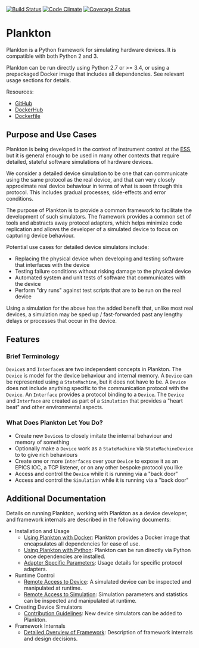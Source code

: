 [![Build Status](https://travis-ci.org/DMSC-Instrument-Data/plankton.svg?branch=master)](https://travis-ci.org/DMSC-Instrument-Data/plankton) [![Code Climate](https://codeclimate.com/github/DMSC-Instrument-Data/plankton/badges/gpa.svg)](https://codeclimate.com/github/DMSC-Instrument-Data/plankton) [![Coverage Status](https://coveralls.io/repos/github/DMSC-Instrument-Data/plankton/badge.svg?branch=master)](https://coveralls.io/github/DMSC-Instrument-Data/plankton?branch=master)


# Plankton

Plankton is a Python framework for simulating hardware devices. It is compatible with both Python 2 and 3.

Plankton can be run directly using Python 2.7 or >= 3.4, or using a prepackaged Docker image that includes all dependencies. See relevant usage sections for details.

Resources:
- [GitHub](https://github.com/DMSC-Instrument-Data/plankton)
- [DockerHub](https://hub.docker.com/r/dmscid/plankton/)
- [Dockerfile](https://github.com/DMSC-Instrument-Data/plankton/blob/master/Dockerfile)


## Purpose and Use Cases

Plankton is being developed in the context of instrument control at the [ESS](http://europeanspallationsource.se), but it is general enough to be used in many other contexts that require detailed, stateful software simulations of hardware devices.

We consider a detailed device simulation to be one that can communicate using the same protocol as the real device, and that can very closely approximate real device behaviour in terms of what is seen through this protocol. This includes gradual processes, side-effects and error conditions.

The purpose of Plankton is to provide a common framework to facilitate the development of such simulators. The framework provides a common set of tools and abstracts away protocol adapters, which helps minimize code replication and allows the developer of a simulated device to focus on capturing device behaviour.

Potential use cases for detailed device simulators include:

- Replacing the physical device when developing and testing software that interfaces with the device
- Testing failure conditions without risking damage to the physical device
- Automated system and unit tests of software that communicates with the device
- Perform "dry runs" against test scripts that are to be run on the real device

Using a simulation for the above has the added benefit that, unlike most real devices, a simulation may be sped up / fast-forwarded past any lengthy delays or processes that occur in the device.


## Features

### Brief Terminology 

`Device`s and `Interface`s are two independent concepts in Plankton. The `Device` is model for the device behaviour and internal memory. A `Device` can be represented using a `StateMachine`, but it does not have to be. A `Device` does not include anything specific to the communication protocol with the `Device`. An `Interface` provides a protocol binding to a `Device`. The `Device` and `Interface` are created as part of a `Simulation` that provides a "heart beat" and other environmental aspects.

### What Does Plankton Let You Do?

* Create new `Device`s to closely imitate the internal behaviour and memory of something
* Optionally make a `Device` work as a `StateMachine` via `StateMachineDevice` to to give rich behaviours
* Create one or more `Interface`s over your `Device` to expose it as an EPICS IOC, a TCP listener, or on any other bespoke protocol you like
* Access and control the `Device` while it is running via a "back door"
* Access and control the `Simulation` while it is running via a "back door"


## Additional Documentation

Details on running Plankton, working with Plankton as a device developer, and framework internals are described in the following documents:

* Installation and Usage
  * [Using Plankton with Docker](https://github.com/DMSC-Instrument-Data/plankton/blob/master/docs/UsageWithDocker.md): Plankton provides a Docker image that encapsulates all dependencies for ease of use.
  * [Using Plankton with Python](https://github.com/DMSC-Instrument-Data/plankton/blob/master/docs/UsageWithPython.md): Plankton can be run directly via Python once dependencies are installed.
  * [Adapter Specific Parameters](https://github.com/DMSC-Instrument-Data/plankton/blob/master/docs/AdapterSpecifics.md): Usage details for specific protocol adapters.
* Runtime Control
  * [Remote Access to Device](https://github.com/DMSC-Instrument-Data/plankton/blob/master/docs/RemoteAccessDevices.md): A simulated device can be inspected and manipulated at runtime.
  * [Remote Access to Simulation](https://github.com/DMSC-Instrument-Data/plankton/blob/master/docs/RemoteAccessSimulation.md): Simulation parameters and statistics can be inspected and manipulated at runtime.
* Creating Device Simulators
  * [Contribution Guidelines](https://github.com/DMSC-Instrument-Data/plankton/blob/master/docs/Contributing.md): New device simulators can be added to Plankton.
* Framework Internals
  * [Detailed Overview of Framework](https://github.com/DMSC-Instrument-Data/plankton/blob/master/docs/FrameworkDetails.md): Description of framework internals and design decisions.
